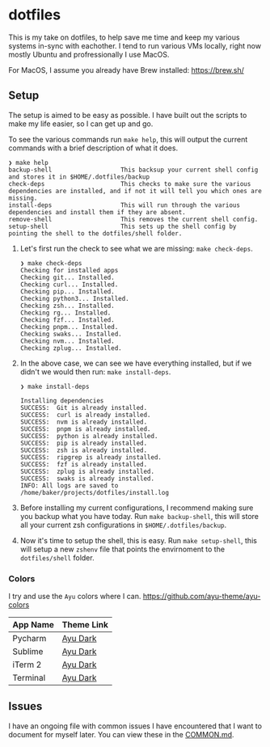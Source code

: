 # dotfiles

This is my take on dotfiles, to help save me time and keep my various systems in-sync with eachother. I tend to run various VMs locally, right now mostly Ubuntu and profressionally I use MacOS.

For MacOS, I assume you already have Brew installed: <https://brew.sh/>

## Setup

The setup is aimed to be easy as possible. I have built out the scripts to make my life easier, so I can get up and go.

To see the various commands run `make help`, this will output the current commands with a brief description of what it does.

```shell
❯ make help
backup-shell                   This backsup your current shell config and stores it in $HOME/.dotfiles/backup
check-deps                     This checks to make sure the various dependencies are installed, and if not it will tell you which ones are missing.
install-deps                   This will run through the various dependencies and install them if they are absent.
remove-shell                   This removes the current shell config.
setup-shell                    This sets up the shell config by pointing the shell to the dotfiles/shell folder.
```

1. Let's first run the check to see what we are missing: `make check-deps`.

   ```shell
   ❯ make check-deps
   Checking for installed apps
   Checking git... Installed.
   Checking curl... Installed.
   Checking pip... Installed.
   Checking python3... Installed.
   Checking zsh... Installed.
   Checking rg... Installed.
   Checking fzf... Installed.
   Checking pnpm... Installed.
   Checking swaks... Installed.
   Checking nvm... Installed.
   Checking zplug... Installed.
   ```

2. In the above case, we can see we have everything installed, but if we didn't we would then run: `make install-deps`.

   ```shell
   ❯ make install-deps

   Installing dependencies
   SUCCESS:  Git is already installed.
   SUCCESS:  curl is already installed.
   SUCCESS:  nvm is already installed.
   SUCCESS:  pnpm is already installed.
   SUCCESS:  python is already installed.
   SUCCESS:  pip is already installed.
   SUCCESS:  zsh is already installed.
   SUCCESS:  ripgrep is already installed.
   SUCCESS:  fzf is already installed.
   SUCCESS:  zplug is already installed.
   SUCCESS:  swaks is already installed.
   INFO: All logs are saved to /home/baker/projects/dotfiles/install.log
   ```

3. Before installing my current configurations, I recommend making sure you backup what you have today. Run `make backup-shell`, this will store all your current zsh configurations in `$HOME/.dotfiles/backup`.

4. Now it's time to setup the shell, this is easy. Run `make setup-shell`, this will setup a new `zshenv` file that points the envirnoment to the `dotfiles/shell` folder.

### Colors

I try and use the `Ayu` colors where I can. <https://github.com/ayu-theme/ayu-colors>

| App Name | Theme Link                                                      |
| -------- | --------------------------------------------------------------- |
| Pycharm  | [Ayu Dark](https://plugins.jetbrains.com/plugin/22623-ayu-dark) |
| Sublime  | [Ayu Dark](https://github.com/dempfi/ayu)                       |
| iTerm 2 | [Ayu Dark](https://github.com/hwyncho/ayu-iTerm/blob/master/ayu%20Dark.itermcolors)|
| Terminal | [Ayu Dark](https://github.com/hwyncho/ayu-Terminal-app) |

## Issues

I have an ongoing file with common issues I have encountered that I want to document for myself later. You can view these in the [COMMON.md](./COMMON.md).
